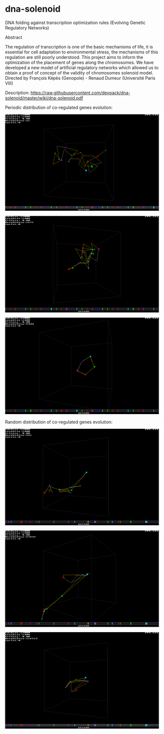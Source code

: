 # dna-solenoid
DNA folding against transcription optimization rules (Evolving Genetic Regulatory Networks)

Abstract

The regulation of transcription is one of the basic mechanisms of life, it is essential for cell adaptation to environmental stress, the mechanisms of this regulation are still poorly understood. This project aims to inform the optimization of the placement of genes along the chromosomes. We have developed a new model of artificial regulatory networks which allowed us to obtain a proof of concept of the validity of chromosomes solenoid model. Directed by François Képès (Genopole) - Renaud Dumeur (Université Paris VIII)

Description: https://raw.githubusercontent.com/devpack/dna-solenoid/master/wiki/dna-solenoid.pdf

Periodic distribution of co-regulated genes evolution: 

![alt tag](https://raw.githubusercontent.com/devpack/dna-solenoid/master/wiki/reg1.png)

![alt tag](https://raw.githubusercontent.com/devpack/dna-solenoid/master/wiki/reg2.png)

![alt tag](https://raw.githubusercontent.com/devpack/dna-solenoid/master/wiki/reg3.png)

Random distribution of co-regulated genes evolution: 

![alt tag](https://raw.githubusercontent.com/devpack/dna-solenoid/master/wiki/irreg1.png)

![alt tag](https://raw.githubusercontent.com/devpack/dna-solenoid/master/wiki/irreg2.png)

![alt tag](https://raw.githubusercontent.com/devpack/dna-solenoid/master/wiki/irreg3.png)
